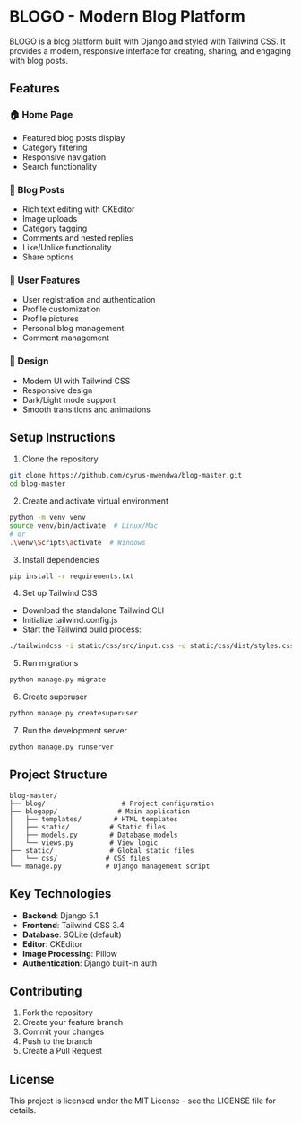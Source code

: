 # BLOGO - Modern Blog Platform

BLOGO is a  blog platform built with Django and styled with Tailwind CSS. It provides a modern, responsive interface for creating, sharing, and engaging with blog posts.

## Features

### 🏠 Home Page
- Featured blog posts display
- Category filtering
- Responsive navigation
- Search functionality

### 📝 Blog Posts
- Rich text editing with CKEditor
- Image uploads
- Category tagging
- Comments and nested replies
- Like/Unlike functionality
- Share options

### 👤 User Features
- User registration and authentication
- Profile customization
- Profile pictures
- Personal blog management
- Comment management

### 💅 Design
- Modern UI with Tailwind CSS
- Responsive design
- Dark/Light mode support
- Smooth transitions and animations

## Setup Instructions

1. Clone the repository
```bash
git clone https://github.com/cyrus-mwendwa/blog-master.git
cd blog-master
```

2. Create and activate virtual environment
```bash
python -m venv venv
source venv/bin/activate  # Linux/Mac
# or
.\venv\Scripts\activate  # Windows
```

3. Install dependencies
```bash
pip install -r requirements.txt
```

4. Set up Tailwind CSS
- Download the standalone Tailwind CLI
- Initialize tailwind.config.js
- Start the Tailwind build process:
```bash
./tailwindcss -i static/css/src/input.css -o static/css/dist/styles.css --watch
```

5. Run migrations
```bash
python manage.py migrate
```

6. Create superuser
```bash
python manage.py createsuperuser
```

7. Run the development server
```bash
python manage.py runserver
```

## Project Structure

```
blog-master/
├── blog/                   # Project configuration
├── blogapp/               # Main application
│   ├── templates/        # HTML templates
│   ├── static/          # Static files
│   ├── models.py        # Database models
│   └── views.py         # View logic
├── static/              # Global static files
│   └── css/            # CSS files
└── manage.py           # Django management script
```

## Key Technologies

- **Backend**: Django 5.1
- **Frontend**: Tailwind CSS 3.4
- **Database**: SQLite (default)
- **Editor**: CKEditor
- **Image Processing**: Pillow
- **Authentication**: Django built-in auth

 

## Contributing

1. Fork the repository
2. Create your feature branch
3. Commit your changes
4. Push to the branch
5. Create a Pull Request

## License

This project is licensed under the MIT License - see the LICENSE file for details.